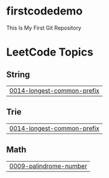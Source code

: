 # firstcodedemo
This Is My First Git Repository

<!---LeetCode Topics Start-->
# LeetCode Topics
## String
|  |
| ------- |
| [0014-longest-common-prefix](https://github.com/ritikmittal001/firstcodedemo/tree/master/0014-longest-common-prefix) |
## Trie
|  |
| ------- |
| [0014-longest-common-prefix](https://github.com/ritikmittal001/firstcodedemo/tree/master/0014-longest-common-prefix) |
## Math
|  |
| ------- |
| [0009-palindrome-number](https://github.com/ritikmittal001/firstcodedemo/tree/master/0009-palindrome-number) |
<!---LeetCode Topics End-->